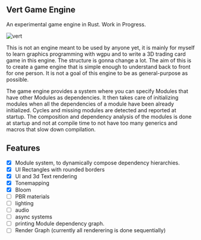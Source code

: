 ## Vert Game Engine

An experimental game engine in Rust. Work in Progress.

![vert](https://github.com/tadeohepperle/vert/assets/62739623/fa94f89b-ba90-40a9-940a-62df76558665)

This is not an engine meant to be used by anyone yet, it is mainly for myself to learn graphics programming with wgpu and to write a 3D trading card game in this engine. The structure is gonna change a lot. The aim of this is to create a game engine that is simple enough to understand back to front for one person. It is not a goal of this engine to be as general-purpose as possible.

The game engine provides a system where you can specify Modules that have other Modules as dependencies. It then takes care of initializing modules when all the dependencies of a module have been already initialized. Cycles and missing modules are detected and reported at startup. The composition and dependency analysis of the modules is done at startup and not at compile time to not have too many generics and macros that slow down compilation.

## Features

- [x] Module system, to dynamically compose dependency hierarchies.
- [x] UI Rectangles with rounded borders
- [x] UI and 3d Text rendering
- [x] Tonemapping
- [x] Bloom
- [ ] PBR materials
- [ ] lighting
- [ ] audio
- [ ] async systems
- [ ] printing Module dependency graph.
- [ ] Render Graph (currently all renderering is done sequentially)
